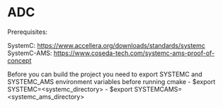 # ADC

Prerequisites:

SystemC: 
    https://www.accellera.org/downloads/standards/systemc
SystemC-AMS:
    https://www.coseda-tech.com/systemc-ams-proof-of-concept
    
Before you can build the project you need to export SYSTEMC and SYSTEMC_AMS environment variables before running cmake
    - $export SYSTEMC=<systemc_directory>
    - $export SYSTEMCAMS=<systemc_ams_directory>

